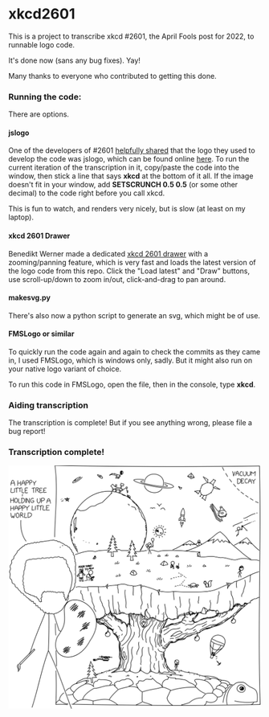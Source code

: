 # xkcd2601

This is a project to transcribe xkcd #2601, the April Fools post for 2022, to runnable logo code.

It's done now (sans any bug fixes). Yay!

Many thanks to everyone who contributed to getting this done.

### Running the code:

There are options.

#### jslogo

One of the developers of #2601 [helpfully shared](https://github.com/theinternetftw/xkcd2601/issues/26)
that the logo they used to develop the code was jslogo, which can be found online [here](https://www.calormen.com/jslogo/).
To run the current iteration of the transcription in it, copy/paste the code into the window, then stick a line that says
**xkcd** at the bottom of it all. If the image doesn't fit in your window, add **SETSCRUNCH 0.5 0.5** (or some other decimal)
to the code right before you call xkcd.

This is fun to watch, and renders very nicely, but is slow (at least on my laptop).

#### xkcd 2601 Drawer

Benedikt Werner made a dedicated [xkcd 2601 drawer](https://benediktwerner.github.io/xkcd-2601-drawer/) with a 
zooming/panning feature, which is very fast and loads the latest version of the logo code from this repo. Click the 
"Load latest" and "Draw" buttons, use scroll-up/down to zoom in/out, click-and-drag to pan around.

#### makesvg.py

There's also now a python script to generate an svg, which might be of use.

#### FMSLogo or similar

To quickly run the code again and again to check the commits as they came in, I used
FMSLogo, which is windows only, sadly. But it might also run on your native logo
variant of choice.

To run this code in FMSLogo, open the file, then in the console, type **xkcd**.

### Aiding transcription

The transcription is complete! But if you see anything wrong, please file a bug report!

### Transcription complete!

![transcription complete](https://github.com/theinternetftw/xkcd2601/raw/main/screens/xkcd2601.png)
